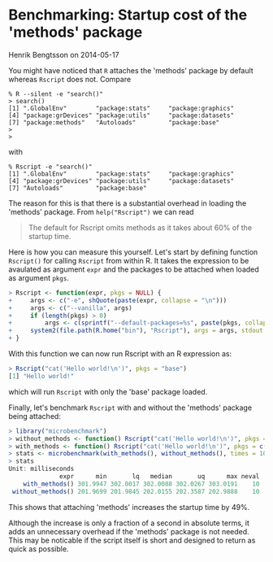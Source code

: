 
# Benchmarking: Startup cost of the 'methods' package
Henrik Bengtsson on 2014-05-17

You might have noticed that `R` attaches the 'methods' package by default whereas `Rscript` does not.  Compare
```
% R --silent -e "search()"
> search()
[1] ".GlobalEnv"        "package:stats"     "package:graphics" 
[4] "package:grDevices" "package:utils"     "package:datasets" 
[7] "package:methods"   "Autoloads"         "package:base"     
> 
> 
```
with
```
% Rscript -e "search()"
[1] ".GlobalEnv"        "package:stats"     "package:graphics" 
[4] "package:grDevices" "package:utils"     "package:datasets" 
[7] "Autoloads"         "package:base"     
```

The reason for this is that there is a substantial overhead in loading the 'methods' package.  From `help("Rscript")` we can read

> The default for Rscript omits methods as it takes about 60% of the startup time.


Here is how you can measure this yourself.  Let's start by defining function `Rscript()` for calling `Rscript` from within R.  It takes the expression to be avaulated as argument `expr` and the packages to be attached when loaded as argument `pkgs`.
```r
> Rscript <- function(expr, pkgs = NULL) {
+     args <- c("-e", shQuote(paste(expr, collapse = "\n")))
+     args <- c("--vanilla", args)
+     if (length(pkgs) > 0) 
+         args <- c(sprintf("--default-packages=%s", paste(pkgs, collapse = ",")), args)
+     system2(file.path(R.home("bin"), "Rscript"), args = args, stdout = TRUE)
+ }
```

With this function we can now run Rscript with an R expression as:
```r
> Rscript("cat('Hello world!\n')", pkgs = "base")
[1] "Hello world!"
```
which will run `Rscript` with only the 'base' package loaded.


Finally, let's benchmark `Rscript` with and without the 'methods' package being attached:
```r
> library("microbenchmark")
> without_methods <- function() Rscript("cat('Hello world!\n')", pkgs = "base")
> with_methods <- function() Rscript("cat('Hello world!\n')", pkgs = c("base", "methods"))
> stats <- microbenchmark(with_methods(), without_methods(), times = 10L)
> stats
Unit: milliseconds
              expr      min       lq   median       uq      max neval
    with_methods() 301.9947 302.0017 302.0088 302.0267 303.0191    10
 without_methods() 201.9699 201.9845 202.0155 202.3587 202.9888    10
```
This shows that attaching 'methods' increases the startup time by 49%.

Although the increase is only a fraction of a second in absolute terms, it adds an unnecessary overhead if the 'methods' package is not needed.  This may be noticable if the script itself is short and designed to return as quick as possible.


